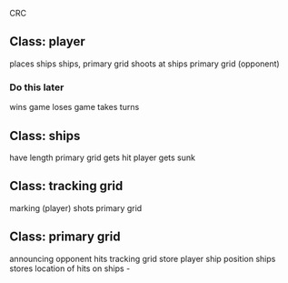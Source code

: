CRC

## Class: player

places ships								ships, primary grid
shoots at ships								primary grid (opponent) 

### Do this later
wins game
loses game
takes turns

## Class: ships

have length									primary grid
gets hit 									player
gets sunk

## Class: tracking grid

marking (player) shots 						primary grid

## Class: primary grid

announcing opponent hits					tracking grid
store player ship position					ships
stores location of hits on ships			-

